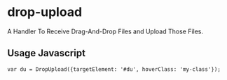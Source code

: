 # drop-upload
A Handler To Receive Drag-And-Drop Files and Upload Those Files.

Usage
Javascript
----------
`var du = DropUpload({targetElement: '#du', hoverClass: 'my-class'});`
